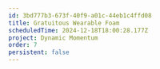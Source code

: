 ```yaml
---
id: 3bd777b3-673f-40f9-a01c-44eb1c4ffd08
title: Gratuitous Wearable Foam
scheduledTime: 2024-12-18T18:00:28.177Z
project: Dynamic Momentum
order: 7
persistent: false
---
```


